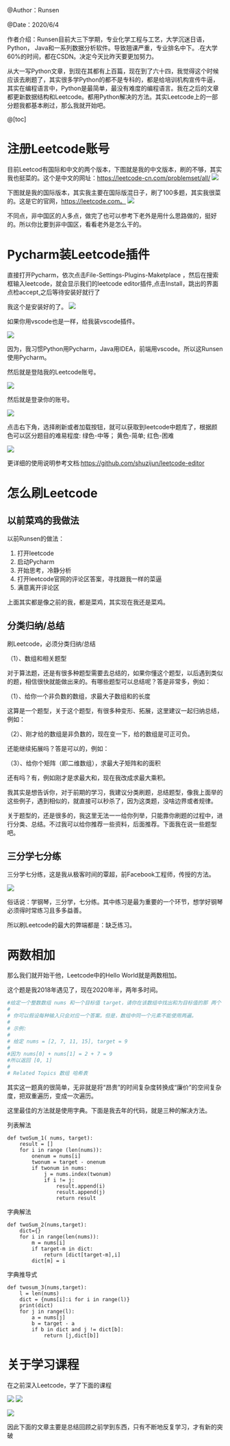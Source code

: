 ﻿@Author：Runsen

@Date：2020/6/4

作者介绍：Runsen目前大三下学期，专业化学工程与工艺，大学沉迷日语，Python， Java和一系列数据分析软件。导致翘课严重，专业排名中下。.在大学60%的时间，都在CSDN。决定今天比昨天要更加努力。



从大一写Python文章，到现在其都有上百篇，现在到了六十四，我觉得这个时候应该去刷题了，其实很多学Python的都不是专科的，都是给培训机构宣传牛逼，其实在编程语言中，Python是最简单，最没有难度的编程语言。我在之后的文章都更新数据结构和Leetcode。都用Python解决的方法。其实Leetcode上的一部分题我都基本刷过，那么我就开始吧。




@[toc]


# 注册Leetcode账号


目前Leetcod有国际和中文的两个版本，下图就是我的中文版本，刷的不够，其实我也挺菜的。这个是中文的网址：https://leetcode-cn.com/problemset/all/
![](https://img-blog.csdnimg.cn/20200605154056199.png)

下图就是我的国际版本，其实我主要在国际版混日子，刷了100多题，其实我很菜的。这是它的官网，https://leetcode.com。
![](https://img-blog.csdnimg.cn/20200605154019683.png)


不同点，非中国区的人多点，做完了也可以参考下老外是用什么思路做的，挺好的。所以你比要到非中国区，看看老外是怎么干的。



# Pycharm装Leetcode插件


直接打开Pycharm，依次点击File-Settings-Plugins-Maketplace ，然后在搜索框输入leetcode，就会显示我们的leetcode editor插件,点击Install，跳出的界面点检accept,之后等待安装好就行了


我这个是安装好的了。
![](https://img-blog.csdnimg.cn/20200605155930517.png)

如果你用vscode也是一样，给我装vscode插件。

![](https://img-blog.csdnimg.cn/20200605160057766.png)

因为，我习惯Python用Pycharm，Java用IDEA，前端用vscode。所以这Runsen使用Pycharm。



然后就是登陆我的Leetcode账号。

![](https://img-blog.csdnimg.cn/20200605160401821.png)

然后就是登录你的账号。

![](https://img-blog.csdnimg.cn/20200605160506779.png)



点击右下角，选择刷新或者加载按钮，就可以获取到leetcode中题库了，根据颜色可以区分题目的难易程度:
绿色-中等；
黄色-简单;
红色-困难


![](https://img-blog.csdnimg.cn/20200605160638614.png)

更详细的使用说明参考文档:https://github.com/shuzijun/leetcode-editor


# 怎么刷Leetcode
## 以前菜鸡的我做法
以前Runsen的做法：
1. 打开leetcode
2. 启动Pycharm
3. 开始思考，冷静分析
4. 打开leetcode官网的评论区答案，寻找跟我一样的菜逼
5. 满意离开评论区


上面其实都是像之前的我，都是菜鸡，其实现在我还是菜鸡。

## 分类归纳/总结
刷Leetcode，必须分类归纳/总结

（1）、数组和相关题型

对于算法题，还是有很多种题型需要去总结的，如果你懂这个题型，以后遇到类似的题，相信很快就能做出来的。有哪些题型可以总结呢？答是非常多，例如：

（1）、给你一个非负数的数组，求最大子数组和的长度

这算是一个题型，关于这个题型，有很多种变形、拓展，这里建议一起归纳总结，例如：

（2）、刚才给的数组是非负数的，现在变一下，给的数组是可正可负。

还能继续拓展吗？答是可以的，例如：

（3）、给你个矩阵（即二维数组），求最大子矩阵和的面积

还有吗？有，例如刚才是求最大和，现在我改成求最大乘积。

我其实是想告诉你，对于前期的学习，我建议分类刷题，总结题型，像我上面举的这些例子，遇到相似的，就直接可以秒杀了，因为这类题，没啥边界或者规律。


关于题型的，还是很多的，我这里无法一一给你列举，只能靠你刷题的过程中，进行分类、总结。不过我可以给你推荐一些资料，后面推荐。下面我在说一些题型吧。


## 三分学七分练

三分学七分练，这是我从极客时间的覃超，前Facebook工程师，传授的方法。


![](https://img-blog.csdnimg.cn/20200605161852501.png)



俗话说：学钢琴，三分学，七分练。其中练习是最为重要的一个环节，想学好钢琴必须得时常练习且多多益善。



所以刷Leetcode的最大的弊端都是：缺乏练习。



# 两数相加

那么我们就开始干他，Leetcode中的Hello World就是两数相加。


这个题是我2018年遇见了，现在2020年半，两年多时间。


```python
#给定一个整数数组 nums 和一个目标值 target，请你在该数组中找出和为目标值的那 两个 整数，并返回他们的数组下标。 
#
# 你可以假设每种输入只会对应一个答案。但是，数组中同一个元素不能使用两遍。 
#
# 示例: 
#
# 给定 nums = [2, 7, 11, 15], target = 9
#
#因为 nums[0] + nums[1] = 2 + 7 = 9
#所以返回 [0, 1]
# 
# Related Topics 数组 哈希表

```


其实这一题真的很简单，无非就是将“昂贵”的时间复杂度转换成“廉价”的空间复杂度，把双重遍历，变成一次遍历。

这里最佳的方法就是使用字典。下面是我去年的代码，就是三种的解决方法。


列表解法
```
def twoSum_1( nums, target):
    result = []
    for i in range (len(nums)):
        onenum = nums[i]
        twonum = target - onenum
        if twonum in nums:
            j = nums.index(twonum)
            if i != j:
                result.append(i)
                result.append(j)
                return result
```
字典解法
```
def twoSum_2(nums,target):
    dict={}
    for i in range(len(nums)):
        m = nums[i]
        if target-m in dict:
            return [dict[target-m],i]
        dict[m] = i
```
字典推导式
```
def twosum_3(nums,target):
    l = len(nums)
    dict = {nums[i]:i for i in range(l)}
    print(dict)
    for j in range(l):
        a = nums[j]
        b = target - a
        if b in dict and j != dict[b]:
            return [j,dict[b]]
```



# 关于学习课程



在之前深入Leetcode，学了下面的课程

![](https://img-blog.csdnimg.cn/2020060516351882.png)
![](https://img-blog.csdnimg.cn/20200605163542636.png)


![](https://img-blog.csdnimg.cn/20200605163457240.png)


因此下面的文章主要是总结回顾之前学到东西，只有不断地反复学习，才有新的突破












